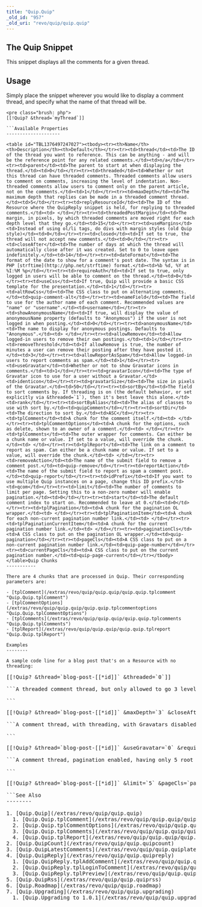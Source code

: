 ```yaml
---
title: "Quip.Quip"
_old_id: "957"
_old_uri: "revo/quip/quip.quip"
---
```


The Quip Snippet
----------------

This snippet displays all the comments for a given thread.

Usage
-----

Simply place the snippet wherever you would like to display a comment thread, and specify what the name of that thread will be.

```
<pre class="brush: php">
[[!Quip? &thread=`myThread`]]

```Available Properties
--------------------

<table id="TBL1376497247027"><tbody><tr><th>Name</th><th>Description</th><th>Default</th></tr><tr><td>thread</td><td>The ID of the thread you want to reference. This can be anything - and will be the reference point for any related comments.</td><td>n/a</td></tr><tr><td>parent</td><td>The parent to start at when displaying the thread.</td><td>0</td></tr><tr><td>threaded</td><td>Whether or not this thread can have threaded comments. Threaded comments allow users to comment on comments, increasing the level of indentation. Non-threaded comments allow users to comment only on the parent article, not on the comments.</td><td>1</td></tr><tr><td>maxDepth</td><td>The maximum depth that replies can be made in a threaded comment thread.</td><td>5</td></tr><tr><td>replyResourceId</td><td>The ID of the Resource where the QuipReply snippet is held, for replying to threaded comments.</td><td> </td></tr><tr><td>threadedPostMargin</td><td>The margin, in pixels, by which threaded comments are moved right for each depth level that they go.</td><td>15</td></tr><tr><td>useMargins</td><td>Instead of using ol/li tags, do divs with margin styles (old Quip style)</td><td>0</td></tr><tr><td>closed</td><td>If set to true, the thread will not accept new comments.</td><td>0</td></tr><tr><td>closeAfter</td><td>The number of days at which the thread will automatically close after it was created. Set to 0 to leave open indefinitely.</td><td>14</td></tr><tr><td>dateFormat</td><td>The format of the date to show for a comment's post date. The syntax is in PHP [strftime](http://php.net/strftime) format.</td><td>%b %d, %Y at %I:%M %p</td></tr><tr><td>requireAuth</td><td>If set to true, only logged in users will be able to comment on the thread.</td><td>0</td></tr><tr><td>useCss</td><td>If true, Quip will provide a basic CSS template for the presentation.</td><td>1</td></tr><tr><td>altRowCss</td><td>The CSS class to put on alternating comments.</td><td>quip-comment-alt</td></tr><tr><td>nameField</td><td>The field to use for the author name of each comment. Recommended values are "name" or "username".</td><td>username</td></tr><tr><td>showAnonymousName</td><td>If true, will display the value of anonymousName property (defaults to "Anonymous") if the user is not logged in when posting.</td><td>0</td></tr><tr><td>anonymousName</td><td>The name to display for anonymous postings. Defaults to "Anonymous".</td><td> </td></tr><tr><td>allowRemove</td><td>Allow logged-in users to remove their own postings.</td><td>1</td></tr><tr><td>removeThreshold</td><td>If allowRemove is true, the number of minutes a user can remove their posting after they have posted it.</td><td>3</td></tr><tr><td>allowReportAsSpam</td><td>Allow logged-in users to report comments as spam.</td><td>1</td></tr><tr><td>useGravatar</td><td>Whether or not to show Gravatar icons in comments.</td><td>1</td></tr><tr><td>gravatarIcon</td><td>The type of Gravatar icon to use for a user without a Gravatar.</td><td>identicon</td></tr><tr><td>gravatarSize</td><td>The size in pixels of the Gravatar.</td><td>50</td></tr><tr><td>sortBy</td><td>The field to sort comments by. If threading is on (the default behavior, or set explicitly via &threaded=`1`), then it's best leave this alone.</td><td>rank</td></tr><tr><td>sortByAlias</td><td>The alias of classes to use with sort by.</td><td>quipComment</td></tr><tr><td>sortDir</td><td>The direction to sort by.</td><td>ASC</td></tr><tr><td>tplComment</td><td>A chunk for the comment itself.</td><td> </td></tr><tr><td>tplCommentOptions</td><td>A chunk for the options, such as delete, shown to an owner of a comment.</td><td> </td></tr><tr><td>tplComments</td><td>The outer wrapper for comments. Can either be a chunk name or value. If set to a value, will override the chunk.</td><td> </td></tr><tr><td>tplReport</td><td>The link on a comment to report as spam. Can either be a chunk name or value. If set to a value, will override the chunk.</td><td> </td></tr><tr><td>removeAction</td><td>The name of the submit field to remove a comment post.</td><td>quip-remove</td></tr><tr><td>reportAction</td><td>The name of the submit field to report as spam a comment post.</td><td>quip-report</td></tr><tr><td>idPrefix</td><td>If you want to use multiple Quip instances on a page, change this ID prefix.</td><td>qcom</td></tr><tr><td>limit</td><td>The number of comments to limit per page. Setting this to a non-zero number will enable pagination.</td><td>0</td></tr><tr><td>start</td><td>The default comment index to start on. Recommended to leave at 0.</td><td>0</td></tr><tr><td>tplPagination</td><td>A chunk for the pagination OL wrapper.</td><td> </td></tr><tr><td>tplPaginationItem</td><td>A chunk for each non-current pagination number link.</td><td> </td></tr><tr><td>tplPaginationCurrentItem</td><td>A chunk for the current pagination number link.</td><td> </td></tr><tr><td>paginationCls</td><td>A CSS class to put on the pagination OL wrapper.</td><td>quip-pagination</td></tr><tr><td>pageCls</td><td>A CSS class to put on a non-current pagination number link.</td><td>quip-page-number</td></tr><tr><td>currentPageCls</td><td>A CSS class to put on the current pagination number.</td><td>quip-page-current</td></tr></tbody></table>Quip Chunks
-----------

There are 4 chunks that are processed in Quip. Their corresponding parameters are:

- [tplComment](/extras/revo/quip/quip.quip/quip.quip.tplcomment "Quip.Quip.tplComment")
- [tplCommentOptions](/extras/revo/quip/quip.quip/quip.quip.tplcommentoptions "Quip.Quip.tplCommentOptions")
- [tplComments](/extras/revo/quip/quip.quip/quip.quip.tplcomments "Quip.Quip.tplComments")
- [tplReport](/extras/revo/quip/quip.quip/quip.quip.tplreport "Quip.Quip.tplReport")

Examples
--------

A sample code line for a blog post that's on a Resource with no threading:

```
<pre class="brush: php">
[[!Quip? &thread=`blog-post-[[*id]]` &threaded=`0`]]

```A threaded comment thread, but only allowed to go 3 levels deep, and auto-close after 21 days:

```
<pre class="brush: php">
[[!Quip? &thread=`blog-post-[[*id]]` &maxDepth=`3` &closeAfter=`21`]]

```A comment thread, with threading, with Gravatars disabled, and only allowing logged-in comments:

```
<pre class="brush: php">
[[!Quip? &thread=`blog-post-[[*id]]` &useGravatar=`0` &requireAuth=`1`]]

```A comment thread, pagination enabled, having only 5 root comments per page, and a class on each pagination link li tag called 'pageLink':

```
<pre class="brush: php">
[[!Quip? &thread=`blog-post-[[*id]]` &limit=`5` &pageCls=`pageLink`]]

```See Also
--------

1. [Quip.Quip](/extras/revo/quip/quip.quip)
  1. [Quip.Quip.tplComment](/extras/revo/quip/quip.quip/quip.quip.tplcomment)
  2. [Quip.Quip.tplCommentOptions](/extras/revo/quip/quip.quip/quip.quip.tplcommentoptions)
  3. [Quip.Quip.tplComments](/extras/revo/quip/quip.quip/quip.quip.tplcomments)
  4. [Quip.Quip.tplReport](/extras/revo/quip/quip.quip/quip.quip.tplreport)
2. [Quip.QuipCount](/extras/revo/quip/quip.quipcount)
3. [Quip.QuipLatestComments](/extras/revo/quip/quip.quiplatestcomments)
4. [Quip.QuipReply](/extras/revo/quip/quip.quipreply)
  1. [Quip.QuipReply.tplAddComment](/extras/revo/quip/quip.quipreply/quip.quipreply.tpladdcomment)
  2. [Quip.QuipReply.tplLoginToComment](/extras/revo/quip/quip.quipreply/quip.quipreply.tpllogintocomment)
  3. [Quip.QuipReply.tplPreview](/extras/revo/quip/quip.quipreply/quip.quipreply.tplpreview)
5. [Quip.QuipRss](/extras/revo/quip/quip.quiprss)
6. [Quip.Roadmap](/extras/revo/quip/quip.roadmap)
7. [Quip.Upgrading](/extras/revo/quip/quip.upgrading)
  1. [Quip.Upgrading to 1.0.1](/extras/revo/quip/quip.upgrading/quip.upgrading-to-1.0.1)